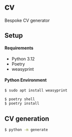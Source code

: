 # cv

Bespoke CV generator

## Setup

#### Requirements
- Python 3.12
- Poetry
- weasyprint

#### Python Environment


```bash
$ sudo apt install weasyprint
```

```bash
$ poetry shell
$ poetry install
```

## CV generation



```bash
$ python -m generate
```
